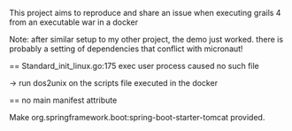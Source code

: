 This project aims to reproduce and share an issue when executing grails 4 from an executable war in a docker

Note: after similar setup to my other project, the demo just worked. there is probably a setting of dependencies that conflict with micronaut!


== Standard_init_linux.go:175 exec user process caused no such file

-> run dos2unix on the scripts file executed in the docker

== no main manifest attribute

Make org.springframework.boot:spring-boot-starter-tomcat provided.


